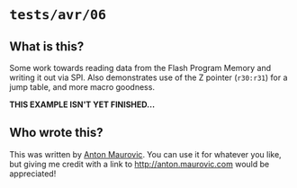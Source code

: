 # `tests/avr/06`



## What is this?


Some work towards reading data from the Flash Program Memory and writing it
out via SPI. Also demonstrates use of the Z pointer (`r30:r31`) for a jump
table, and more macro goodness.

**THIS EXAMPLE ISN'T YET FINISHED...**


## Who wrote this?

This was written by [Anton Maurovic](http://anton.maurovic.com). You can use it
for whatever you like, but giving me credit with a link to http://anton.maurovic.com
would be appreciated!
